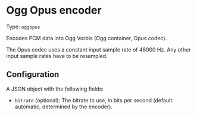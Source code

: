 
# Ogg Opus encoder

Type: `oggopus`

Encodes PCM data into Ogg Vorbis (Ogg container, Opus codec).

The Opus codec uses a constant input sample rate of 48000 Hz. Any other
input sample rates have to be resampled.

## Configuration

A JSON object with the following fields:

* `bitrate` (optional): The bitrate to use, in bits per second
  (default: automatic, determined by the encoder).
